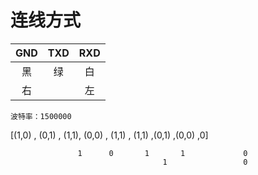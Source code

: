 # 连线方式

| GND | TXD | RXD |
|:---:|:---:|:---:|
|  黑   |  绿   |  白   |
| 右    |     |  左   |
`波特率：1500000`


[(1,0) , (0,1) , (1,1), (0,0) , (1,1) , (1,1) ,(0,1) ,(0,0) ,0]

                   1      0       1       1             0
                                      1                 0
												   
